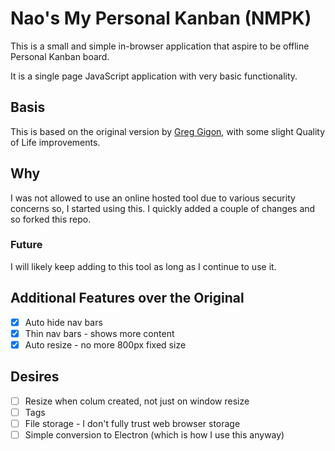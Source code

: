 Nao's My Personal Kanban (NMPK)
==========================

This is a small and simple in-browser application that aspire to be offline Personal Kanban board.

It is a single page JavaScript application with very basic functionality. 

## Basis

This is based on the original version by [Greg Gigon](https://github.com/greggigon), with some slight Quality of Life improvements.

## Why

I was not allowed to use an online hosted tool due to various security concerns so, I started using this. I quickly added a couple of changes and so forked this repo.

### Future

I will likely keep adding to this tool as long as I continue to use it.

## Additional Features over the Original

  - [x] Auto hide nav bars
  - [x] Thin nav bars - shows more content
  - [x] Auto resize - no more 800px fixed size
  
## Desires
  
  - [ ] Resize when colum created, not just on window resize
  - [ ] Tags
  - [ ] File storage - I don't fully trust web browser storage
  - [ ] Simple conversion to Electron (which is how I use this anyway)
